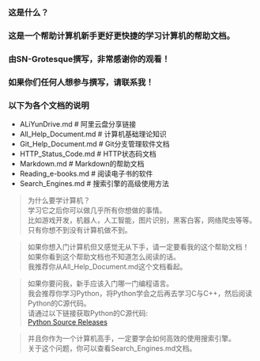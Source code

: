 ### 这是什么？

### 这是一个帮助计算机新手更好更快捷的学习计算机的帮助文档。
### 由SN-Grotesque撰写，非常感谢你的观看！
### 如果你们任何人想参与撰写，请联系我！

### 以下为各个文档的说明

- ALiYunDrive.md          # 阿里云盘分享链接
- All_Help_Document.md    # 计算机基础理论知识
- Git_Help_Document.md    # Git分支管理软件文档
- HTTP_Status_Code.md     # HTTP状态码文档
- Markdown.md             # Markdown的帮助文档
- Reading_e-books.md      # 阅读电子书的软件
- Search_Engines.md       # 搜索引擎的高级使用方法

> 为什么要学计算机？<br>
> 学习它之后你可以做几乎所有你想做的事情。<br>
> 比如游戏开发，机器人，人工智能，图片识别，黑客白客，网络爬虫等等。<br>
> 只有你想不到没有计算机做不到。

> 如果你想入门计算机但又感觉无从下手，请一定要看我的这个帮助文档！<br>
> 如果你看到这个帮助文档也不知道怎么阅读的话。<br>
> 我推荐你从All_Help_Document.md这个文档看起。

> 如果你要问我，新手应该入门哪一门编程语言。<br>
> 我会推荐你学习Python，将Python学会之后再去学习C与C++，然后阅读Python的C源代码。<br>
> 请通过以下链接获取Python的C源代码:<br>
> [Python Source Releases](https://www.python.org/downloads/source/)

> 并且你作为一个计算机高手，一定要学会如何高效的使用搜索引擎。<br>
> 关于这个问题，你可以查看Search_Engines.md文档。
